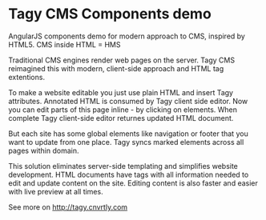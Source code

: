 Tagy CMS Components demo
========================

AngularJS components demo for modern approach to CMS, inspired by HTML5. CMS inside HTML = HMS


Traditional CMS engines render web pages on the server. Tagy CMS reimagined this with modern, client-side approach and HTML tag extentions.

To make a website editable you just use plain HTML and insert Tagy attributes. Annotated HTML is consumed by Tagy client side editor. Now you can edit parts of this page inline - by clicking on elements. When complete Tagy client-side editor returnes updated HTML document. 

But each site has some global elements like navigation or footer that you want to update from one place. Tagy syncs marked elements across all pages within domain.

This solution eliminates server-side templating and simplifies website development. HTML documents have tags with all information needed to edit and update content on the site. Editing content is also faster and easier with live preview at all times.

See more on http://tagy.cnvrtly.com
